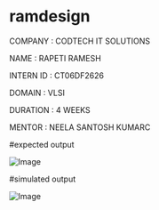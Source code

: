 # ramdesign

COMPANY : CODTECH IT SOLUTIONS

NAME : RAPETI RAMESH

INTERN ID : CT06DF2626

DOMAIN : VLSI

DURATION : 4 WEEKS

MENTOR : NEELA SANTOSH KUMARC

#expected output

![Image](https://github.com/user-attachments/assets/eed72628-72ca-436d-9b90-5861fee7c8dd)

#simulated output

![Image](https://github.com/user-attachments/assets/a50fb74e-cbd8-4e9b-b252-dcadef2e0bae)
